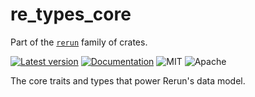# re_types_core

Part of the [`rerun`](https://github.com/rerun-io/rerun) family of crates.

[![Latest version](https://img.shields.io/crates/v/re_types_core.svg)](https://crates.io/crates/re_types_core)
[![Documentation](https://docs.rs/re_types_core/badge.svg)](https://docs.rs/re_types_core)
![MIT](https://img.shields.io/badge/license-MIT-blue.svg)
![Apache](https://img.shields.io/badge/license-Apache-blue.svg)

The core traits and types that power Rerun's data model.
